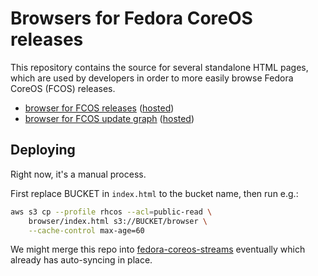 # Browsers for Fedora CoreOS releases

This repository contains the source for several standalone HTML pages, which are used by developers in order to more easily browse Fedora CoreOS (FCOS) releases.

 * [browser for FCOS releases](./browser) ([hosted](https://builds.coreos.fedoraproject.org/browser))
 * [browser for FCOS update graph](./graph) ([hosted](https://builds.coreos.fedoraproject.org/graph))

## Deploying

Right now, it's a manual process.

First replace BUCKET in `index.html` to the bucket name,
then run e.g.:

```sh
aws s3 cp --profile rhcos --acl=public-read \
    browser/index.html s3://BUCKET/browser \
    --cache-control max-age=60
```

We might merge this repo into
[fedora-coreos-streams](https://github.com/coreos/fedora-coreos-streams)
eventually which already has auto-syncing in place.
